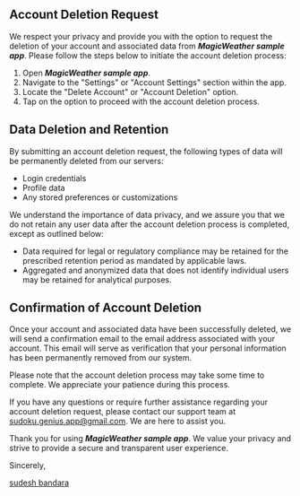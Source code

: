 ## **Account Deletion Request**

We respect your privacy and provide you with the option to request the deletion of your account and associated data from **_MagicWeather sample app_**. Please follow the steps below to initiate the account deletion process:

1. Open **_MagicWeather sample app_**.
2. Navigate to the "Settings" or "Account Settings" section within the app.
3. Locate the "Delete Account" or "Account Deletion" option.
4. Tap on the option to proceed with the account deletion process.

## **Data Deletion and Retention**

By submitting an account deletion request, the following types of data will be permanently deleted from our servers:

- Login credentials
- Profile data
- Any stored preferences or customizations

We understand the importance of data privacy, and we assure you that we do not retain any user data after the account deletion process is completed, except as outlined below:

- Data required for legal or regulatory compliance may be retained for the prescribed retention period as mandated by applicable laws.
- Aggregated and anonymized data that does not identify individual users may be retained for analytical purposes.

## **Confirmation of Account Deletion**

Once your account and associated data have been successfully deleted, we will send a confirmation email to the email address associated with your account. This email will serve as verification that your personal information has been permanently removed from our system.

Please note that the account deletion process may take some time to complete. We appreciate your patience during this process.

If you have any questions or require further assistance regarding your account deletion request, please contact our support team at sudoku.genius.app@gmail.com. We are here to assist you.

Thank you for using **_MagicWeather sample app_**. We value your privacy and strive to provide a secure and transparent user experience.

Sincerely,

[sudesh bandara](https://sudeshnb.xyz)